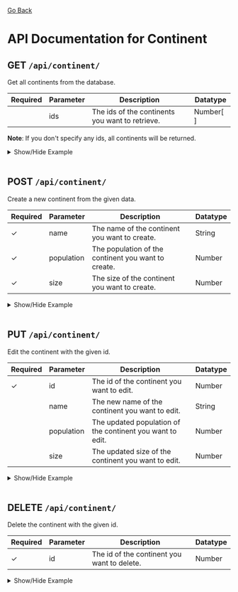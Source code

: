 [Go Back](./README.md)

# API Documentation for Continent

## GET `/api/continent/`

Get all continents from the database.

| Required | Parameter | Description                                     | Datatype  |
| -------- | --------- | ----------------------------------------------- | --------- |
|          | ids       | The ids of the continents you want to retrieve. | Number[ ] |

**Note**: If you don't specify any ids, all continents will be returned.

<details>
<summary>Show/Hide Example</summary>

Send a GET request to `/api/continent/`:

Response:

```json
{
	"success": true,
	"error": "",
	"data": [
		{
			"continentID": 1,
			"continentName": "Africa",
			"continentPopulation": 1321000000,
			"continentSize": 30370000,
			"createdAt": "1970-01-01T00:00:00.000Z",
			"updatedAt": "1970-01-01T00:00:00.000Z"
		},
		{
			"continentID": 2,
			"continentName": "Asia",
			"continentPopulation": 4713681244,
			"continentSize": 44579000,
			"createdAt": "1970-01-01T00:00:00.000Z",
			"updatedAt": "1970-01-01T00:00:00.000Z"
		},
		{
			"continentID": 3,
			"continentName": "Europe",
			"continentPopulation": 748456328,
			"continentSize": 10180000,
			"createdAt": "1970-01-01T00:00:00.000Z",
			"updatedAt": "1970-01-01T00:00:00.000Z"
		},
		{
			"continentID": 4,
			"continentName": "North America",
			"continentPopulation": 502737585,
			"continentSize": 24709000,
			"createdAt": "1970-01-01T00:00:00.000Z",
			"updatedAt": "1970-01-01T00:00:00.000Z"
		},
		{
			"continentID": 5,
			"continentName": "South America",
			"continentPopulation": 436894486,
			"continentSize": 17840000,
			"createdAt": "1970-01-01T00:00:00.000Z",
			"updatedAt": "1970-01-01T00:00:00.000Z"
		},
		{
			"continentID": 6,
			"continentName": "Oceania",
			"continentPopulation": 45404832,
			"continentSize": 8525989,
			"createdAt": "1970-01-01T00:00:00.000Z",
			"updatedAt": "1970-01-01T00:00:00.000Z"
		}
	]
}
```

Send a GET request to `/api/continent/?ids=3,6`:

Response:

```json
{
	"success": true,
	"error": "",
	"data": [
		{
			"continentID": 3,
			"continentName": "Europe",
			"continentPopulation": 748456328,
			"continentSize": 10180000,
			"createdAt": "1970-01-01T00:00:00.000Z",
			"updatedAt": "1970-01-01T00:00:00.000Z"
		},
		{
			"continentID": 6,
			"continentName": "Oceania",
			"continentPopulation": 45404832,
			"continentSize": 8525989,
			"createdAt": "1970-01-01T00:00:00.000Z",
			"updatedAt": "1970-01-01T00:00:00.000Z"
		}
	]
}
```

</details>
<br>

## POST `/api/continent/`

Create a new continent from the given data.

| Required | Parameter  | Description                                         | Datatype |
| -------- | ---------- | --------------------------------------------------- | -------- |
| ✓        | name       | The name of the continent you want to create.       | String   |
| ✓        | population | The population of the continent you want to create. | Number   |
| ✓        | size       | The size of the continent you want to create.       | Number   |

<details>
<summary>Show/Hide Example</summary>

Send a POST request to `/api/continent/` with the following body:

```json
{
	"name": "Europe",
	"population": 748456328,
	"size": 10180000
}
```

Response:

```json
{
	"success": true,
	"error": "",
	"data": {
		"continentID": 9,
		"continentName": "Europe",
		"continentPopulation": 748456328,
		"continentSize": 10180000,
		"updatedAt": "1970-01-01T00:00:00.000Z",
		"createdAt": "1970-01-01T00:00:00.000Z"
	}
}
```

</details>
<br>

## PUT `/api/continent/`

Edit the continent with the given id.

| Required | Parameter  | Description                                               | Datatype |
| -------- | ---------- | --------------------------------------------------------- | -------- |
| ✓        | id         | The id of the continent you want to edit.                 | Number   |
|          | name       | The new name of the continent you want to edit.           | String   |
|          | population | The updated population of the continent you want to edit. | Number   |
|          | size       | The updated size of the continent you want to edit.       | Number   |

<details>
<summary>Show/Hide Example</summary>

Send a PUT request to `/api/continent/` with the following body:

```json
{
	"id": 9,
	"population": 750000000
}
```

Response:

```json
{
	"success": true,
	"error": "",
	"data": {
		"continentID": 9,
		"continentName": "Europe",
		"continentPopulation": 750000000,
		"continentSize": 10180000,
		"createdAt": "1970-01-01T00:00:00.000Z",
		"updatedAt": "1970-01-01T00:00:00.000Z"
	}
}
```

</details>
<br>

## DELETE `/api/continent/`

Delete the continent with the given id.

| Required | Parameter | Description                                 | Datatype |
| -------- | --------- | ------------------------------------------- | -------- |
| ✓        | id        | The id of the continent you want to delete. | Number   |

<details>
<summary>Show/Hide Example</summary>
Send a DELETE request to `/api/continent/` with the following body:

```json
{
	"id": 9
}
```

Response:

```json
{
	"success": true,
	"error": "",
	"data": 1
}
```

</details>
